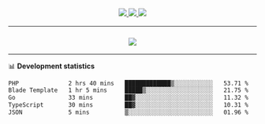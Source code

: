 <h3 align="center">
  <a href="https://github.com/hwalker928">
      <img src="https://img.shields.io/github/followers/hwalker928?label=Followers&style=for-the-badge&color=lightblue">
  </a>
  <a href="https://harryw.link/discord" alt="Discord">
      <img src="https://img.shields.io/discord/738451951758606336?label=discord&style=for-the-badge&color=lightblue"/>
  </a>
  <a href="https://harryw.link/sparked" alt="Sparked Host">
      <img src="https://img.shields.io/static/v1?label=Sponsor&message=Sparked%20Host&color=yellow&style=for-the-badge"/>
  </a>
</h3>

<hr>


<h3 align="center">
  <a href="https://github.com/hwalker928">
      <img src="https://github-profile-trophy.vercel.app/?username=hwalker928&no-bg=true&no-frame=true">
  </a>
</h3>


<hr>

📊 **Development statistics**

<!--START_SECTION:waka-->

```txt
PHP              2 hrs 40 mins   █████████████▒░░░░░░░░░░░   53.71 %
Blade Template   1 hr 5 mins     █████▒░░░░░░░░░░░░░░░░░░░   21.75 %
Go               33 mins         ██▓░░░░░░░░░░░░░░░░░░░░░░   11.32 %
TypeScript       30 mins         ██▓░░░░░░░░░░░░░░░░░░░░░░   10.31 %
JSON             5 mins          ▒░░░░░░░░░░░░░░░░░░░░░░░░   01.96 %
```

<!--END_SECTION:waka-->
